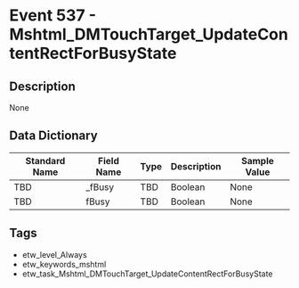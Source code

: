 # Event 537 - Mshtml_DMTouchTarget_UpdateContentRectForBusyState

## Description
None

## Data Dictionary
|Standard Name|Field Name|Type|Description|Sample Value|
|---|---|---|---|---|
|TBD|_fBusy|TBD|Boolean|None|None|
|TBD|fBusy|TBD|Boolean|None|None|

## Tags
* etw_level_Always
* etw_keywords_mshtml
* etw_task_Mshtml_DMTouchTarget_UpdateContentRectForBusyState